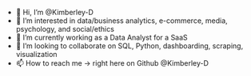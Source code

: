 - 👋 Hi, I’m @Kimberley-D
- 👀 I’m interested in data/business analytics, e-commerce, media, psychology, and social/ethics
- 🌱 I’m currently working as a Data Analyst for a SaaS
- 💞️ I’m looking to collaborate on SQL, Python, dashboarding, scraping, visualization
- 📫 How to reach me -> right here on Github @Kimberley-D

<!---
Kimberley-D/Kimberley-D is a ✨ special ✨ repository because its `README.md` (this file) appears on your GitHub profile.
You can click the Preview link to take a look at your changes.
--->
